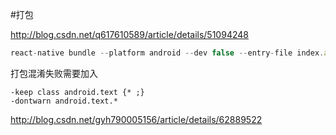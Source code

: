 #打包

http://blog.csdn.net/q617610589/article/details/51094248


```js
react-native bundle --platform android --dev false --entry-file index.android.js --bundle-output android/app/src/main/assets/index.android.bundle --assets-dest android/app/src/main/res/
```


打包混淆失败需要加入
```
-keep class android.text {* ;}
-dontwarn android.text.*

```
http://blog.csdn.net/gyh790005156/article/details/62889522

